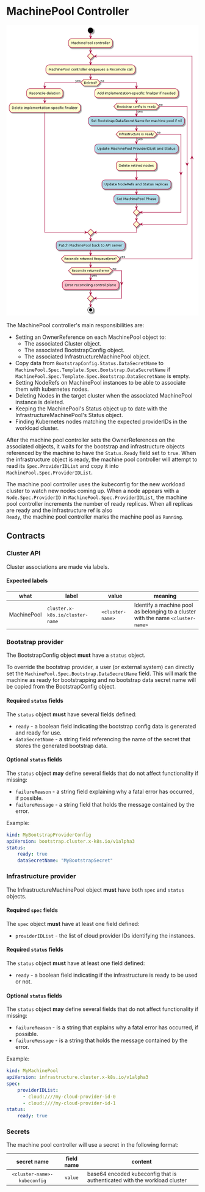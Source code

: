 # MachinePool  Controller

![](../../../images/cluster-admission-machinepool-controller.png)

The MachinePool controller's main responsibilities are:

* Setting an OwnerReference on each MachinePool object to:
    * The associated Cluster object.
    * The associated BootstrapConfig object.
    * The associated InfrastructureMachinePool object.
* Copy data from `BootstrapConfig.Status.DataSecretName` to `MachinePool.Spec.Template.Spec.Bootstrap.DataSecretName` if
`MachinePool.Spec.Template.Spec.Bootstrap.DataSecretName` is empty.
* Setting NodeRefs on MachinePool instances to be able to associate them with kubernetes nodes.
* Deleting Nodes in the target cluster when the associated MachinePool instance is deleted.
* Keeping the MachinePool's Status object up to date with the InfrastructureMachinePool's Status object.
* Finding Kubernetes nodes matching the expected providerIDs in the workload cluster.

After the machine pool controller sets the OwnerReferences on the associated objects, it waits for the bootstrap
and infrastructure objects referenced by the machine to have the `Status.Ready` field set to `true`. When 
the infrastructure object is ready, the machine pool controller will attempt to read its `Spec.ProviderIDList` and
copy it into `MachinePool.Spec.ProviderIDList`.

The machine pool controller uses the kubeconfig for the new workload cluster to watch new nodes coming up.
When a node appears with a `Node.Spec.ProviderID` in `MachinePool.Spec.ProviderIDList`, the machine pool controller
increments the number of ready replicas. When all replicas are ready and the infrastructure ref is also  
`Ready`, the machine pool controller marks the machine pool as `Running`.

## Contracts

### Cluster API

Cluster associations are made via labels.

#### Expected labels

| what | label | value | meaning |
| --- | --- | --- | --- |
| MachinePool | `cluster.x-k8s.io/cluster-name` | `<cluster-name>` | Identify a machine pool as belonging to a cluster with the name `<cluster-name>`|

### Bootstrap provider

The BootstrapConfig object **must** have a `status` object.

To override the bootstrap provider, a user (or external system) can directly set the `MachinePool.Spec.Bootstrap.DataSecretName`
field. This will mark the machine as ready for bootstrapping and no bootstrap data secret name will be copied from the
BootstrapConfig object.

#### Required `status` fields

The `status` object **must** have several fields defined:

* `ready` - a boolean field indicating the bootstrap config data is generated and ready for use.
* `dataSecretName` - a string field referencing the name of the secret that stores the generated bootstrap data.

#### Optional `status` fields

The `status` object **may** define several fields that do not affect functionality if missing:

* `failureReason` - a string field explaining why a fatal error has occurred, if possible.
* `failureMessage` - a string field that holds the message contained by the error.

Example:

```yaml
kind: MyBootstrapProviderConfig
apiVersion: bootstrap.cluster.x-k8s.io/v1alpha3
status:
    ready: true
    dataSecretName: "MyBootstrapSecret"
```

### Infrastructure provider

The InfrastructureMachinePool object **must** have both `spec` and `status` objects.

#### Required `spec` fields

The `spec` object **must** have at least one field defined:

* `providerIDList` - the list of cloud provider IDs identifying the instances.

#### Required `status` fields

The `status` object **must** have at least one field defined:

* `ready` - a boolean field indicating if the infrastructure is ready to be used or not.

#### Optional `status` fields

The `status` object **may** define several fields that do not affect functionality if missing:

* `failureReason` - is a string that explains why a fatal error has occurred, if possible.
* `failureMessage` - is a string that holds the message contained by the error.

Example:
```yaml
kind: MyMachinePool
apiVersion: infrastructure.cluster.x-k8s.io/v1alpha3
spec:
    providerIDList: 
      - cloud:////my-cloud-provider-id-0
      - cloud:////my-cloud-provider-id-1
status:
    ready: true
```

### Secrets

The machine pool controller will use a secret in the following format:

| secret name | field name | content |
|:---:|:---:|---|
|`<cluster-name>-kubeconfig`|`value`|base64 encoded kubeconfig that is authenticated with the workload cluster|

